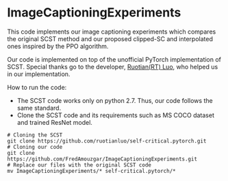 # ImageCaptioningExperiments

This code implements our image captioning experiments which compares the original SCST method and our proposed clipped-SC and interpolated ones inspired by the PPO algorithm.

Our code is implemented on top of the unofficial PyTorch implementation of SCST. Special thanks go to the developer, <a href="https://github.com/ruotianluo">Ruotian(RT) Luo</a>, who helped us in our implementation.

How to run the code:
* The SCST code works only on python 2.7. Thus, our code follows the same standard.
* Clone the SCST code and its requirements such as MS COCO dataset and trained ResNet model.
```console
# Cloning the SCST
git clone https://github.com/ruotianluo/self-critical.pytorch.git
# Cloning our code
git clone https://github.com/FredAmouzgar/ImageCaptioningExperiments.git
# Replace our files with the original SCST code
mv ImageCaptioningExperiments/* self-critical.pytorch/*
```
